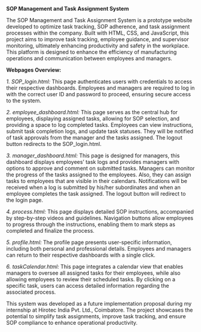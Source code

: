 **SOP Management and Task Assignment System**

The SOP Management and Task Assignment System is a prototype website developed to optimize task tracking, SOP adherence, and task assignment processes within the company. Built with HTML, CSS, and JavaScript, this project aims to improve task tracking, employee guidance, and supervisor monitoring, ultimately enhancing productivity and safety in the workplace. This platform is designed to enhance the efficiency of manufacturing operations and communication between employees and managers.

**Webpages Overview:**

*1. SOP_login.html:*
This page authenticates users with credentials to access their respective dashboards. Employees and managers are required to log in with the correct user ID and password to proceed, ensuring secure access to the system.

*2. employee_dashboard.html:*
This page serves as the central hub for employees, displaying assigned tasks, allowing for SOP selection, and providing a space to log completed tasks. Employees can view instructions, submit task completion logs, and update task statuses. They will be notified of task approvals from the manager and the tasks assigned. The logout button redirects to the SOP_login.html.

*3. manager_dashboard.html:*
This page is designed for managers, this dashboard displays employees’ task logs and provides managers with options to approve and comment on submitted tasks. Managers can monitor the progress of the tasks assigned to the employees. Also, they can assign tasks to employees that are visible in their calendars. Notifications will be received when a log is submitted by his/her subordinates and when an employee completes the task assigned. The logout button will redirect to the login page.

*4. process.html:*
This page displays detailed SOP instructions, accompanied by step-by-step videos and guidelines. Navigation buttons allow employees to progress through the instructions, enabling them to mark steps as completed and finalize the process.

*5. profile.html:*
The profile page presents user-specific information, including both personal and professional details. Employees and managers can return to their respective dashboards with a single click.

*6. taskCalendar.html:*
This page integrates a calendar view that enables managers to oversee all assigned tasks for their employees, while also allowing employees to review their scheduled tasks. By clicking on a specific task, users can access detailed information regarding the associated process.

This system was developed as a future implementation proposal during my internship at Hirotec India Pvt. Ltd., Coimbatore. The project showcases the potential to simplify task assignments, improve task tracking, and ensure SOP compliance to enhance operational productivity.
